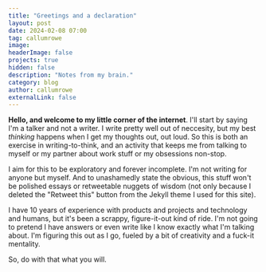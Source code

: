 ```yaml
---
title: "Greetings and a declaration"
layout: post
date: 2024-02-08 07:00
tag: callumrowe
image: 
headerImage: false
projects: true
hidden: false
description: "Notes from my brain."
category: blog
author: callumrowe
externalLink: false
---
```


**Hello, and welcome to my little corner of the internet**. I'll start by saying I'm a talker and not a writer. I write pretty well out of neccesity, but my best *thinking* happens when I get my thoughts out, out loud. So this is both an exercise in writing-to-think, and an activity that keeps me from talking to myself or my partner about work stuff or my obsessions non-stop. 

I aim for this to be exploratory and forever incomplete. I'm not writing for anyone but myself. And to unashamedly state the obvious, this stuff won't be polished essays or retweetable nuggets of wisdom (not only because I deleted the "Retweet this" button from the Jekyll theme I used for this site). 

I have 10 years of experience with products and projects and technology and humans, but it's been a scrappy, figure-it-out kind of ride. I'm not going to pretend I have answers or even write like I know exactly what I'm talking about. I'm figuring this out as I go, fueled by a bit of creativity and a fuck-it mentality. 

So, do with that what you will. 